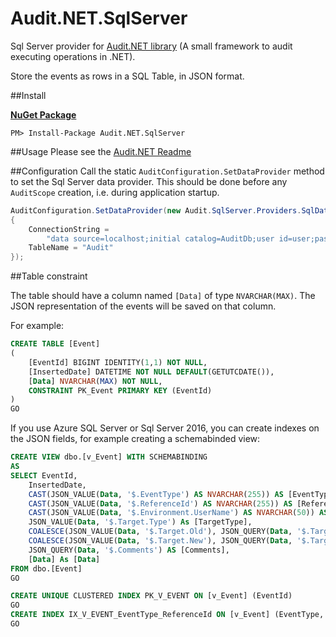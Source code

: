 # Audit.NET.SqlServer
Sql Server provider for [Audit.NET library](https://github.com/thepirat000/Audit.NET) (A small framework to audit executing operations in .NET).

Store the events as rows in a SQL Table, in JSON format.

##Install

**[NuGet Package](https://www.nuget.org/packages/Audit.NET.SqlServer/)**
```
PM> Install-Package Audit.NET.SqlServer
```

##Usage
Please see the [Audit.NET Readme](https://github.com/thepirat000/Audit.NET#usage)

##Configuration
Call the static `AuditConfiguration.SetDataProvider` method to set the Sql Server data provider. This should be done before any `AuditScope` creation, i.e. during application startup.

```c#
AuditConfiguration.SetDataProvider(new Audit.SqlServer.Providers.SqlDataProvider()
{
    ConnectionString =
        "data source=localhost;initial catalog=AuditDb;user id=user;password=pass",
    TableName = "Audit"
});
```

##Table constraint

The table should have a column named `[Data]` of type `NVARCHAR(MAX)`. The JSON representation of the events will be saved on that column.

For example:
```SQL
CREATE TABLE [Event]
(
	[EventId] BIGINT IDENTITY(1,1) NOT NULL,
	[InsertedDate] DATETIME NOT NULL DEFAULT(GETUTCDATE()),
	[Data] NVARCHAR(MAX) NOT NULL,
	CONSTRAINT PK_Event PRIMARY KEY (EventId)
)
GO
```

If you use Azure SQL Server or Sql Server 2016, you can create indexes on the JSON fields, for example creating a schemabinded view:

```SQL
CREATE VIEW dbo.[v_Event] WITH SCHEMABINDING
AS
SELECT EventId, 
	InsertedDate,
	CAST(JSON_VALUE(Data, '$.EventType') AS NVARCHAR(255)) AS [EventType],
	CAST(JSON_VALUE(Data, '$.ReferenceId') AS NVARCHAR(255)) AS [ReferenceId],
	CAST(JSON_VALUE(Data, '$.Environment.UserName') AS NVARCHAR(50)) AS [UserName],
	JSON_VALUE(Data, '$.Target.Type') As [TargetType],
	COALESCE(JSON_VALUE(Data, '$.Target.Old'), JSON_QUERY(Data, '$.Target.Old')) AS [TargetOld],
	COALESCE(JSON_VALUE(Data, '$.Target.New'), JSON_QUERY(Data, '$.Target.New')) AS [TargetNew],
	JSON_QUERY(Data, '$.Comments') AS [Comments],
	[Data] As [Data]
FROM dbo.[Event]
GO

CREATE UNIQUE CLUSTERED INDEX PK_V_EVENT ON [v_Event] (EventId)
GO
CREATE INDEX IX_V_EVENT_EventType_ReferenceId ON [v_Event] (EventType, ReferenceId)
GO
```
